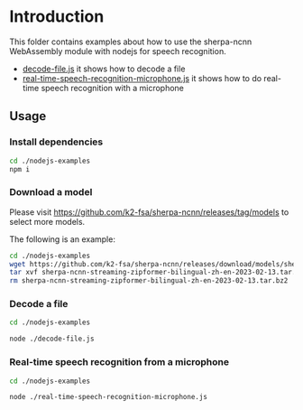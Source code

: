 # Introduction

This folder contains examples about how to use the sherpa-ncnn WebAssembly module
with nodejs for speech recognition.

- [decode-file.js](./decode-file.js) it shows how to decode a file
- [real-time-speech-recognition-microphone.js](./real-time-speech-recognition-microphone.js) it shows
  how to do real-time speech recognition with a microphone

## Usage

### Install dependencies

```bash
cd ./nodejs-examples
npm i
```

### Download a model

Please visit <https://github.com/k2-fsa/sherpa-ncnn/releases/tag/models> to
select more models.

The following is an example:

```bash
cd ./nodejs-examples
wget https://github.com/k2-fsa/sherpa-ncnn/releases/download/models/sherpa-ncnn-streaming-zipformer-bilingual-zh-en-2023-02-13.tar.bz2
tar xvf sherpa-ncnn-streaming-zipformer-bilingual-zh-en-2023-02-13.tar.bz2
rm sherpa-ncnn-streaming-zipformer-bilingual-zh-en-2023-02-13.tar.bz2
```

### Decode a file

```bash
cd ./nodejs-examples

node ./decode-file.js
```

### Real-time speech recognition from a microphone

```bash
cd ./nodejs-examples

node ./real-time-speech-recognition-microphone.js
```
